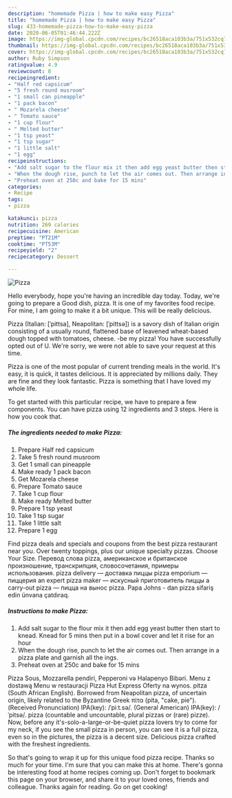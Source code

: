 ```yaml
---
description: "homemade Pizza | how to make easy Pizza"
title: "homemade Pizza | how to make easy Pizza"
slug: 433-homemade-pizza-how-to-make-easy-pizza
date: 2020-06-05T01:46:44.222Z
image: https://img-global.cpcdn.com/recipes/bc26518aca103b3a/751x532cq70/pizza-recipe-main-photo.jpg
thumbnail: https://img-global.cpcdn.com/recipes/bc26518aca103b3a/751x532cq70/pizza-recipe-main-photo.jpg
cover: https://img-global.cpcdn.com/recipes/bc26518aca103b3a/751x532cq70/pizza-recipe-main-photo.jpg
author: Ruby Simpson
ratingvalue: 4.9
reviewcount: 8
recipeingredient:
- "Half red capsicum"
- "5 fresh round musroom"
- "1 small can pineapple"
- "1 pack bacon"
- " Mozarela cheese"
- " Tomato sauce"
- "1 cup flour"
- " Melted butter"
- "1 tsp yeast"
- "1 tsp sugar"
- "1 little salt"
- "1 egg"
recipeinstructions:
- "Add salt sugar to the flour mix it then add egg yeast butter then start to knead. Knead for 5 mins then put in a bowl cover and let it rise for an hour"
- "When the dough rise, punch to let the air comes out. Then arrange in a pizza plate and garnish all the ings."
- "Preheat oven at 250c and bake for 15 mins"
categories:
- Recipe
tags:
- pizza

katakunci: pizza 
nutrition: 269 calories
recipecuisine: American
preptime: "PT21M"
cooktime: "PT53M"
recipeyield: "2"
recipecategory: Dessert

---
```



![Pizza](https://img-global.cpcdn.com/recipes/bc26518aca103b3a/751x532cq70/pizza-recipe-main-photo.jpg)

Hello everybody, hope you're having an incredible day today. Today, we're going to prepare a Good dish, pizza. It is one of my favorites food recipe. For mine, I am going to make it a bit unique. This will be really delicious.

Pizza (Italian: [ˈpittsa], Neapolitan: [ˈpittsə]) is a savory dish of Italian origin consisting of a usually round, flattened base of leavened wheat-based dough topped with tomatoes, cheese. -be my pizza! You have successfully opted out of U. We&#39;re sorry, we were not able to save your request at this time.

Pizza is one of the most popular of current trending meals in the world. It's easy, it is quick, it tastes delicious. It is appreciated by millions daily. They are fine and they look fantastic. Pizza is something that I have loved my whole life.


To get started with this particular recipe, we have to prepare a few components. You can have pizza using 12 ingredients and 3 steps. Here is how you cook that.

<!--inarticleads1-->

##### The ingredients needed to make Pizza:

1. Prepare Half red capsicum
1. Take 5 fresh round musroom
1. Get 1 small can pineapple
1. Make ready 1 pack bacon
1. Get  Mozarela cheese
1. Prepare  Tomato sauce
1. Take 1 cup flour
1. Make ready  Melted butter
1. Prepare 1 tsp yeast
1. Take 1 tsp sugar
1. Take 1 little salt
1. Prepare 1 egg


Find pizza deals and specials and coupons from the best pizza restaurant near you. Over twenty toppings, plus our unique specialty pizzas. Choose Your Size. Перевод слова pizza, американское и британское произношение, транскрипция, словосочетания, примеры использования. pizza delivery — доставка пиццы pizza emporium — пиццерия an expert pizza maker — искусный приготовитель пиццы a carry-out pizza — пицца на вынос pizza. Papa Johns - dan pizza sifariş edin ünvana çatdıraq. 

<!--inarticleads2-->

##### Instructions to make Pizza:

1. Add salt sugar to the flour mix it then add egg yeast butter then start to knead. Knead for 5 mins then put in a bowl cover and let it rise for an hour
1. When the dough rise, punch to let the air comes out. Then arrange in a pizza plate and garnish all the ings.
1. Preheat oven at 250c and bake for 15 mins


Pizza Sous, Mozzarella pendiri, Pepperoni və Halapenyo Bibəri. Menu z dostawą Menu w restauracji Pizza Hut Express Oferty na wynos. pitza (South African English). Borrowed from Neapolitan pizza, of uncertain origin, likely related to the Byzantine Greek πίτα (píta, &#34;cake, pie&#34;). (Received Pronunciation) IPA(key): /ˈpiːt.sə/. (General American) IPA(key): /ˈpitsə/. pizza (countable and uncountable, plural pizzas or (rare) pizze). Now, before any it&#39;s-solo-a-large-or-be-quiet pizza lovers try to come for my neck, if you see the small pizza in person, you can see it is a full pizza, even so in the pictures, the pizza is a decent size. Delicious pizza crafted with the freshest ingredients. 

So that's going to wrap it up for this unique food pizza recipe. Thanks so much for your time. I'm sure that you can make this at home. There's gonna be interesting food at home recipes coming up. Don't forget to bookmark this page on your browser, and share it to your loved ones, friends and colleague. Thanks again for reading. Go on get cooking!
